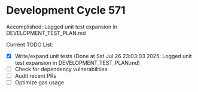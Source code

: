 # Development Cycle 571

Accomplished: Logged unit test expansion in DEVELOPMENT_TEST_PLAN.md

Current TODO List:

- [x] Write/expand unit tests  (Done at Sat Jul 26 23:03:03 2025: Logged unit test expansion in DEVELOPMENT_TEST_PLAN.md)
- [ ] Check for dependency vulnerabilities
- [ ] Audit recent PRs
- [ ] Optimize gas usage